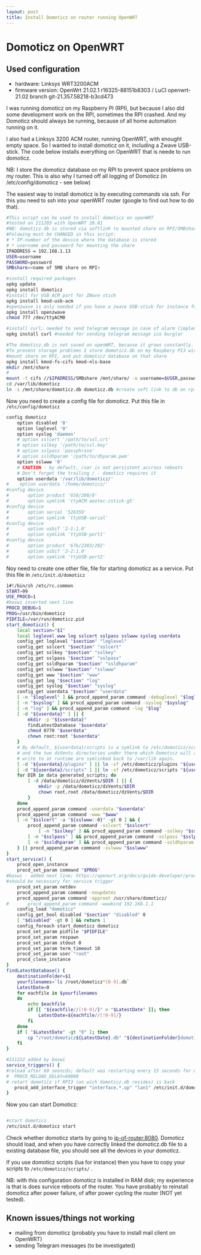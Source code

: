 ```yaml
---
layout: post
title: Install Domoticz on router running OpenWRT
---
```

# Domoticz on OpenWRT
## Used configuration
- hardware: Linksys WRT3200ACM
- firmware version: OpenWrt 21.02.1 r16325-88151b8303 / LuCI openwrt-21.02 branch git-21.357.58218-b3cd473


I was running domoticz on my Raspberry PI (RPI), but because I also did some development work on the RPI, sometimes the RPI crashed. And my Domoticz should always be running, because of all home automation running on it.

I also had a Linksys 3200 ACM router, running OpenWRT, with enought empty space. So I wanted to install domoticz on it, including a Zwave USB-stick.
The code below installs everything on OpenWRT that is neede to run domoticz. 

NB: I store the domoticz database on my RPI to prevent space problems on my router.
This is also why I turned off all logging of Domoticz (in /etc/config/domoticz - see below)

The easiest way to install domoticz is by executing commands via ssh. For this you need to ssh into your openWRT router (google to find out how to do that).

```bash
#This script can be used to install domoticz on openWRT
#tested on 211203 with OpenWRT 20.01
#NB: domoticz.db is stored via softlink to mounted share on RPI/SMBshare 
#Folowing must be CHANGED in this script:
# * IP-number of the device where the database is stored
# * username and password for mounting the share
IPADDRESS = 192.168.1.13
USER=username
PASSWORD=password
SMBshare=<name of SMB share on RPI>

#install required packages
opkg update
opkg install domoticz
#install for USB ACM port for ZWave stick
opkg install kmod-usb-acm
#openzwave is only needed if you have a zwave USB-stick for instance for a sirene
opkg install openzwave
chmod 777 /dev/ttyACM0

#install curl; needed to send telegram message in case of alarm (implemented in lua scripts)
opkg install curl #needed for sending telegram message ico burglar

#The domoticz.db is not saved on openWRT, because it grows constantly. To limit the size I set the history for sensors to 10 days. But I want a long history from the smart meter readings, so the database will grow.
#To prevent storage problems I store domoticz.db on my Raspbery PI3 with attached hard disk.
#mount share on RPI, and put domoticz database on that share
opkg install kmod-fs-cifs kmod-nls-base
mkdir /mnt/share
#
mount -t cifs //$IPADRESS/SMBshare /mnt/share/ -o username=$USER,password=$PASSWORD
cd /var/lib/domoticz
ln -s /mnt/share/domoticz.db domoticz.db #create soft link to db on rpi3

```

Now you need to create a config file for domoticz. Put this file in `/etc/config/domoticz`

```bash
config domoticz
    option disabled '0'
    option loglevel '0'
    option syslog 'daemon'
    # option sslcert '/path/to/ssl.crt'
    # option sslkey '/path/to/ssl.key'
    # option sslpass 'passphrase'
    # option ssldhparam '/path/to/dhparam.pem'
    option sslwww '0'
    # CAUTION - by default, /var is not persistent accross reboots
    # Don't forget the trailing / - domoticz requires it
    option userdata '/var/lib/domoticz/'
#    option userdata '/home/domoticz/'
#config device
#       option product '658/200/0'
#       option symlink 'ttyACM-aeotec-zstick-g5'
#config device
#       option serial '526359'
#       option symlink 'ttyUSB-serial'
#config device
#       option usbif '2-1:1.0'
#       option symlink 'ttyUSB-port1'
#config device
#       option product '67b/2303/202'
#       option usbif '2-2:1.0'
#       option symlink 'ttyUSB-port2'

```

Noy need to create one other file, file for starting domoticz as a service. Put this file in `/etc/init.d/domoticz`

```bash
ì#!/bin/sh /etc/rc.common
START=99
USE_PROCD=1
#baswi inserted next line
PROCD_DEBUG=1
PROG=/usr/bin/domoticz
PIDFILE=/var/run/domoticz.pid
start_domoticz() {
    local section="$1"
    local loglevel www log sslcert sslpass sslwww syslog userdata
    config_get loglevel "$section" "loglevel"
    config_get sslcert "$section" "sslcert"
    config_get sslkey "$section" "sslkey"
    config_get sslpass "$section" "sslpass"
    config_get ssldhparam "$section" "ssldhparam"
    config_get sslwww "$section" "sslwww"
    config_get www "$section" "www"
    config_get log "$section" "log"
    config_get syslog "$section" "syslog"
    config_get userdata "$section" "userdata"
    [ -n "$loglevel" ] && procd_append_param command -debuglevel "$loglevel"
    [ -n "$syslog" ] && procd_append_param command -syslog "$syslog"
    [ -n "log" ] && procd_append_param command -log "$log"
    [ -d "${userdata}" ] || {
        mkdir -p "${userdata}"
        findLatestDatabase "$userdata"
        chmod 0770 "$userdata"
        chown root:root "$userdata"
    }
    # By default, ${userdata}/scripts is a symlink to /etc/domoticz/scripts
    # and the two dzVents directories under there which Domoticz will actually
    # write to at runtime are symlinked back to /var/lib again.
    [ -d "${userdata}/plugins" ] || ln -sf /etc/domoticz/plugins "${userdata}/plugins"
    [ -d "${userdata}/scripts" ] || ln -sf /etc/domoticz/scripts "${userdata}/scripts"
    for DIR in data generated_scripts; do
        [ -d /data/domoticz/dzVents/$DIR ] || {
            mkdir -p /data/domoticz/dzVents/$DIR
            chown root.root /data/domoticz/dzVents/$DIR
        }
    done
    procd_append_param command -userdata "$userdata"
    procd_append_param command -www "$www"
    [ -n "$sslcert" -a "${sslwww:-0}" -gt 0 ] && {
        procd_append_param command -sslcert "$sslcert"
            [ -n "$sslkey" ] && procd_append_param command -sslkey "$sslkey"
        [ -n "$sslpass" ] && procd_append_param command -sslpass "$sslpass"
        [ -n "$ssldhparam" ] && procd_append_param command -ssldhparam "$ssldhparam"
    } || procd_append_param command -sslwww "$sslwww"
}
start_service() {
    procd_open_instance
    procd_set_param command "$PROG"
#baswi - added next line; https://openwrt.org/docs/guide-developer/procd-init-scripts
#should be necessary for service trigger
    procd_set_param netdev
    procd_append_param command -noupdates
    procd_append_param command -approot /usr/share/domoticz/
#       procd_append_param command -wwwbind 192.168.1.1
    config_load "domoticz"
    config_get_bool disabled "$section" "disabled" 0
    [ "$disabled" -gt 0 ] && return 1
    config_foreach start_domoticz domoticz
    procd_set_param pidfile "$PIDFILE"
    procd_set_param respawn
    procd_set_param stdout 0
    procd_set_param term_timeout 10
    procd_set_param user "root"
    procd_close_instance
}
findLatestDatabase() {
    destinationFolder=$1
    yourfilenames=`ls /root/domoticz*[0-9].db`
    LatestDate=0
    for eachfile in $yourfilenames
    do
        echo $eachfile
        if [[ "${eachfile//[!0-9]/}" > "$LatestDate" ]]; then
            LatestDate=${eachfile//[!0-9]/}
        fi
    done
    if [ "$LatestDate" -gt "0" ]; then
        cp "/root/domoticz${LatestDate}.db" "${destinationFolder}domoticz.db"
    fi
}

#211222 added by baswi
service_triggers() {
#reload after 60 seoncds; default was restarting every 15 seconds for max 6 times
#  PROCD_RELOAD_DELAY=60000
# retart domoticz if RPI3 (on wich domoticz.db resides) is back
   procd_add_interface_trigger "interface.*.up" "lan1" /etc/init.d/domoticz restart
}

```

Now you can start Domoticz:
```bash

#start domoticz
/etc/init.d/domoticz start
```

Check whether domoticz starts by going to <ip-of-router:8080>. Domoticz should load, and when you have correctly linked the domoticz.db file to a existing database file, you should see all the devices in your domoticz.

If you use domoticz scripts (lua for instance) then you have to copy your scripts to `/etc/domoticz/scripts/` .


NB: with this configuration domoticz is installed in RAM disk; my experience is that is does survice reboots of the router. You have probably to reinstall domoticz after power failure, of after power cycling the router (NOT yet tested).

## Known issues/things not working
- mailing from domoticz (probably you have to install mail client on OpenWRT)
- sending Telegram messages (to be investigated)
